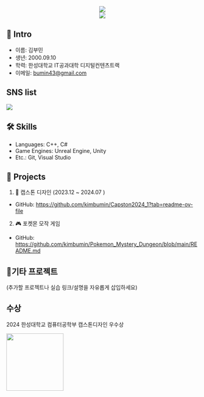 <p align="center">
  <img src="https://capsule-render.vercel.app/api?type=waving&color=gradient&height=200&section=header&text=Welcome&fontSize=60&fontAlign=50&fontColor=ffffff" />
  <br/>
  <img src="https://capsule-render.vercel.app/api?type=transparent&color=auto&height=80&section=header&text=kimbumin%20profile&fontSize=25&fontAlign=50&fontColor=ffffff" />
</p>


## 👤 Intro
- 이름: 김부민
- 생년: 2000.09.10
- 학력: 한성대학교 IT공과대학 디지털컨텐츠트랙
- 이메일: bumin43@gmail.com
  
## SNS list
  <a href="https://velog.io/@kimbumin/posts" target="_blank">
  <img src="https://img.shields.io/badge/Velog-20C997?style=flat-square&logo=Velog&logoColor=white"/>
</a>

## 🛠 Skills
- Languages: C++, C#
- Game Engines: Unreal Engine, Unity
- Etc.: Git, Visual Studio

## 💼 Projects
1. 🔧 캡스톤 디자인 (2023.12 ~ 2024.07 )
- GitHub: https://github.com/kimbumin/Capston2024_1?tab=readme-ov-file
2. 🎮 포켓몬 모작 게임
- GitHub: https://github.com/kimbumin/Pokemon_Mystery_Dungeon/blob/main/README.md

## 💼기타 프로젝트
(추가할 프로젝트나 실습 링크/설명을 자유롭게 삽입하세요)

## 수상
2024 한성대학교 컴퓨터공학부 캡스톤디자인 우수상

<a href="https://example.com" target="_blank">
  <img src="https://github.com/user-attachments/assets/3213a4c3-bfcd-4726-ac04-102cf9418d03" width="150"/>
</a>

